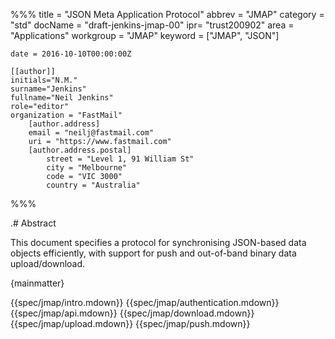 %%%
    title = "JSON Meta Application Protocol"
    abbrev = "JMAP"
    category = "std"
    docName = "draft-jenkins-jmap-00"
    ipr= "trust200902"
    area = "Applications"
    workgroup = "JMAP"
    keyword = ["JMAP", "JSON"]

    date = 2016-10-10T00:00:00Z

    [[author]]
    initials="N.M."
    surname="Jenkins"
    fullname="Neil Jenkins"
    role="editor"
    organization = "FastMail"
        [author.address]
        email = "neilj@fastmail.com"
        uri = "https://www.fastmail.com"
        [author.address.postal]
            street = "Level 1, 91 William St"
            city = "Melbourne"
            code = "VIC 3000"
            country = "Australia"
%%%

.# Abstract

This document specifies a protocol for synchronising JSON-based data objects efficiently, with support for push and out-of-band binary data upload/download.

{mainmatter}

{{spec/jmap/intro.mdown}}
{{spec/jmap/authentication.mdown}}
{{spec/jmap/api.mdown}}
{{spec/jmap/download.mdown}}
{{spec/jmap/upload.mdown}}
{{spec/jmap/push.mdown}}
